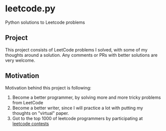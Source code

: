 # leetcode.py
Python solutions to Leetcode problems

## Project
This project consists of LeetCode problems I solved, with some of my thoughts around a solution.
Any comments or PRs with better solutions are very welcome.


## Motivation
Motivation behind this project is following:
1. Become a better programmer, by solving more and more tricky problems from LeetCode
2. Become a better writer, since I will practice a lot with putting my thoughts on "virtual" paper.
3. Got to the top 1000 of leetcode programmers by participating at [leetcode contests](https://leetcode.com/contest/)